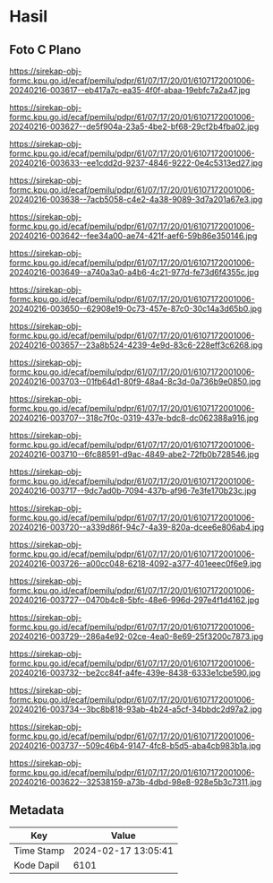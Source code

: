 # Hasil

## Foto C Plano

https://sirekap-obj-formc.kpu.go.id/ecaf/pemilu/pdpr/61/07/17/20/01/6107172001006-20240216-003617--eb417a7c-ea35-4f0f-abaa-19ebfc7a2a47.jpg

https://sirekap-obj-formc.kpu.go.id/ecaf/pemilu/pdpr/61/07/17/20/01/6107172001006-20240216-003627--de5f904a-23a5-4be2-bf68-29cf2b4fba02.jpg

https://sirekap-obj-formc.kpu.go.id/ecaf/pemilu/pdpr/61/07/17/20/01/6107172001006-20240216-003633--ee1cdd2d-9237-4846-9222-0e4c5313ed27.jpg

https://sirekap-obj-formc.kpu.go.id/ecaf/pemilu/pdpr/61/07/17/20/01/6107172001006-20240216-003638--7acb5058-c4e2-4a38-9089-3d7a201a67e3.jpg

https://sirekap-obj-formc.kpu.go.id/ecaf/pemilu/pdpr/61/07/17/20/01/6107172001006-20240216-003642--fee34a00-ae74-421f-aef6-59b86e350146.jpg

https://sirekap-obj-formc.kpu.go.id/ecaf/pemilu/pdpr/61/07/17/20/01/6107172001006-20240216-003649--a740a3a0-a4b6-4c21-977d-fe73d6f4355c.jpg

https://sirekap-obj-formc.kpu.go.id/ecaf/pemilu/pdpr/61/07/17/20/01/6107172001006-20240216-003650--62908e19-0c73-457e-87c0-30c14a3d65b0.jpg

https://sirekap-obj-formc.kpu.go.id/ecaf/pemilu/pdpr/61/07/17/20/01/6107172001006-20240216-003657--23a8b524-4239-4e9d-83c6-228eff3c6268.jpg

https://sirekap-obj-formc.kpu.go.id/ecaf/pemilu/pdpr/61/07/17/20/01/6107172001006-20240216-003703--01fb64d1-80f9-48a4-8c3d-0a736b9e0850.jpg

https://sirekap-obj-formc.kpu.go.id/ecaf/pemilu/pdpr/61/07/17/20/01/6107172001006-20240216-003707--318c7f0c-0319-437e-bdc8-dc062388a916.jpg

https://sirekap-obj-formc.kpu.go.id/ecaf/pemilu/pdpr/61/07/17/20/01/6107172001006-20240216-003710--6fc88591-d9ac-4849-abe2-72fb0b728546.jpg

https://sirekap-obj-formc.kpu.go.id/ecaf/pemilu/pdpr/61/07/17/20/01/6107172001006-20240216-003717--9dc7ad0b-7094-437b-af96-7e3fe170b23c.jpg

https://sirekap-obj-formc.kpu.go.id/ecaf/pemilu/pdpr/61/07/17/20/01/6107172001006-20240216-003720--a339d86f-94c7-4a39-820a-dcee6e806ab4.jpg

https://sirekap-obj-formc.kpu.go.id/ecaf/pemilu/pdpr/61/07/17/20/01/6107172001006-20240216-003726--a00cc048-6218-4092-a377-401eeec0f6e9.jpg

https://sirekap-obj-formc.kpu.go.id/ecaf/pemilu/pdpr/61/07/17/20/01/6107172001006-20240216-003727--0470b4c8-5bfc-48e6-996d-297e4f1d4162.jpg

https://sirekap-obj-formc.kpu.go.id/ecaf/pemilu/pdpr/61/07/17/20/01/6107172001006-20240216-003729--286a4e92-02ce-4ea0-8e69-25f3200c7873.jpg

https://sirekap-obj-formc.kpu.go.id/ecaf/pemilu/pdpr/61/07/17/20/01/6107172001006-20240216-003732--be2cc84f-a4fe-439e-8438-6333e1cbe590.jpg

https://sirekap-obj-formc.kpu.go.id/ecaf/pemilu/pdpr/61/07/17/20/01/6107172001006-20240216-003734--3bc8b818-93ab-4b24-a5cf-34bbdc2d97a2.jpg

https://sirekap-obj-formc.kpu.go.id/ecaf/pemilu/pdpr/61/07/17/20/01/6107172001006-20240216-003737--509c46b4-9147-4fc8-b5d5-aba4cb983b1a.jpg

https://sirekap-obj-formc.kpu.go.id/ecaf/pemilu/pdpr/61/07/17/20/01/6107172001006-20240216-003622--32538159-a73b-4dbd-98e8-928e5b3c7311.jpg


## Metadata

| Key        | Value               |
| ---------- | ------------------- |
| Time Stamp | 2024-02-17 13:05:41 |
| Kode Dapil | 6101                |



